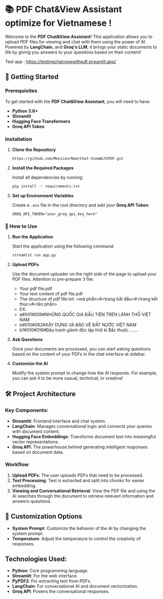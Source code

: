 # 📚 PDF Chat&View Assistant optimize for Vietnamese !

Welcome to the **PDF Chat&View Assistant**! This application allows you to upload PDF files for viewing and chat with them using the power of AI. Powered by **LangChain**, and **Groq's LLM**, it brings your static documents to life by giving you answers to your questions based on their content!

Test app : https://testingchatviewwithpdf.streamlit.app/
## 🚀 Getting Started

### Prerequisites

To get started with the **PDF Chat&View Assistant**, you will need to have:

- **Python 3.8+**
- **Streamlit**
- **Hugging Face Transformers**
- **Groq API Token**

### Installation

1. **Clone the Repository**

   ```bash
   https://github.com/MonsieurNam/Chat-ViewWithPDF.git
   ```

2. **Install the Required Packages**

   Install all dependencies by running:

   ```bash
   pip install -r requirements.txt
   ```

3. **Set up Environment Variables**

   Create a `.env` file in the root directory and add your **Groq API Token**:

   ```plaintext
   GROQ_API_TOKEN="your_groq_api_key_here"
   ```
### 🎯 How to Use

1. **Run the Application**

   Start the application using the following command:

   ```bash
   streamlit run app.py 
   ```

2. **Upload PDFs**

   Use the document uploader on the right side of the page to upload your PDF files.
   Attention to pre-prepare 3 file:
   - Your pdf file.pdf
   - Your text content of pdf file.pdf
   - The structure of pdf file.txt: <mã phần>#<trang bắt đầu>#<trang kết thúc>#<tên phần>
   + EX:
   + a#001#009#NHỮNG QUỐC GIA ĐẦU TIÊN TRÊN LÃNH THỔ VIỆT NAM
   + b#010#082#XÂY DỰNG VÀ BẢO VỆ ĐẤT NƯỚC VIỆT NAM
   + b1#010#016#Đấu tranh giành độc lập thời kì Bắc thuộc
   .......


3. **Ask Questions**

   Once your documents are processed, you can start asking questions based on the content of your PDFs in the chat interface at sidebar.

4. **Customize the AI**

   Modify the system prompt to change how the AI responds. For example, you can ask it to be more casual, technical, or creative!


## 🛠️ Project Architecture

### Key Components:

- **Streamlit**: Frontend interface and chat system.
- **LangChain**: Manages conversational logic and connects your queries with document content.
- **Hugging Face Embeddings**: Transforms document text into meaningful vector representations.
- **Groq API**: The powerhouse behind generating intelligent responses based on document data.

### Workflow

1. **Upload PDFs**: The user uploads PDFs that need to be processed.
2. **Text Processing**: Text is extracted and split into chunks for easier embedding.
3. **Viewing and Conversational Retrieval**: View the PDF file and using the AI searches through the document to retrieve relevant information and answers questions.

## 🌟 Customization Options

- **System Prompt**: Customize the behavior of the AI by changing the system prompt.
- **Temperature**: Adjust the temperature to control the creativity of responses.

## Technologies Used:
- **Python**: Core programming language.
- **Streamlit**: For the web interface.
- **PyPDF2**: For extracting text from PDFs.
- **LangChain**: For conversational AI and document vectorization.
- **Groq API**: Powers the conversational responses.


